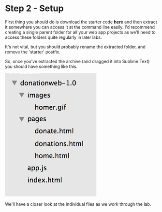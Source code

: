 
# Step 2 - Setup

First thing you should do is download the starter code **[here](../zips/donationweb-1.0.starter.zip)** and then extract it somewhere you can access it at the command line easily. I'd recommend creating a single parent folder for all your web app projects as we'll need to access these folders quite regularly in later labs. 

It's not vital, but you should probably rename the extracted folder, and remove the 'starter' postfix.

So, once you've extracted the archive (and dragged it into Sublime Text) you should have something like this.

![](../images/donationweb-1.0.start.png)

We'll have a closer look at the individual files as we work through the lab.
